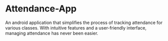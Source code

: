 # Attendance-App
An android application that simplifies the process of tracking attendance for various classes. With intuitive features and a user-friendly interface, managing attendance has never been easier.
